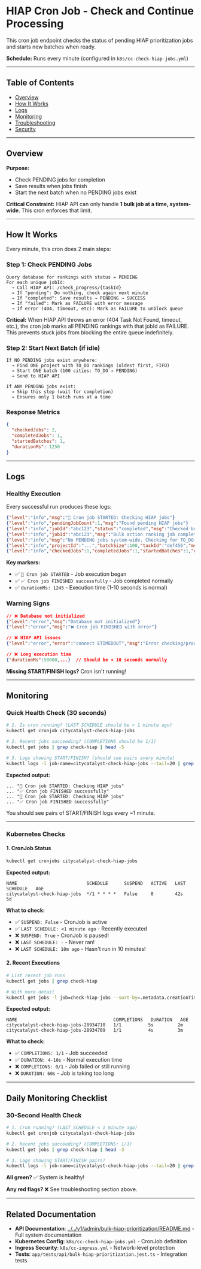 # HIAP Cron Job - Check and Continue Processing

This cron job endpoint checks the status of pending HIAP prioritization jobs and starts new batches when ready.

**Schedule:** Runs every minute (configured in `k8s/cc-check-hiap-jobs.yml`)

---

## Table of Contents

- [Overview](#overview)
- [How It Works](#how-it-works)
- [Logs](#logs)
- [Monitoring](#monitoring)
- [Troubleshooting](#troubleshooting)
- [Security](#security)

---

## Overview

**Purpose:** 
- Check PENDING jobs for completion
- Save results when jobs finish
- Start the next batch when no PENDING jobs exist

**Critical Constraint:** HIAP API can only handle **1 bulk job at a time, system-wide**. This cron enforces that limit.

---

## How It Works

Every minute, this cron does 2 main steps:

### Step 1: Check PENDING Jobs
```
Query database for rankings with status = PENDING
For each unique jobId:
  → Call HIAP API: /check_progress/{taskId}
  → If "pending": Do nothing, check again next minute
  → If "completed": Save results → PENDING → SUCCESS
  → If "failed": Mark as FAILURE with error message
  → If error (404, timeout, etc): Mark as FAILURE to unblock queue
```

**Critical:** When HIAP API throws an error (404 Task Not Found, timeout, etc.), 
the cron job marks all PENDING rankings with that jobId as FAILURE. This prevents 
stuck jobs from blocking the entire queue indefinitely.

### Step 2: Start Next Batch (if idle)
```
If NO PENDING jobs exist anywhere:
  → Find ONE project with TO_DO rankings (oldest first, FIFO)
  → Start ONE batch (100 cities: TO_DO → PENDING)
  → Send to HIAP API
  
If ANY PENDING jobs exist:
  → Skip this step (wait for completion)
  → Ensures only 1 batch runs at a time
```

### Response Metrics
```json
{
  "checkedJobs": 2,
  "completedJobs": 1,
  "startedBatches": 1,
  "durationMs": 1250
}
```

---

## Logs

### Healthy Execution

Every successful run produces these logs:

```json
{"level":"info","msg":"🔄 Cron job STARTED: Checking HIAP jobs"}
{"level":"info","pendingJobCount":1,"msg":"Found pending HIAP jobs"}
{"level":"info","jobId":"abc123","status":"completed","msg":"Checked bulk job status"}
{"level":"info","jobId":"abc123","msg":"Bulk action ranking job completed successfully"}
{"level":"info","msg":"No PENDING jobs system-wide. Checking for TO_DO rankings to start next batch."}
{"level":"info","projectId":"...","batchSize":100,"taskId":"def456","msg":"Started next batch"}
{"level":"info","checkedJobs":1,"completedJobs":1,"startedBatches":1,"durationMs":1245,"msg":"✅ Cron job FINISHED successfully"}
```

**Key markers:**
- ✅ `🔄 Cron job STARTED` - Job execution began
- ✅ `✅ Cron job FINISHED successfully` - Job completed normally
- ✅ `durationMs: 1245` - Execution time (1-10 seconds is normal)

### Warning Signs

```json
// ❌ Database not initialized
{"level":"error","msg":"Database not initialized"}
{"level":"error","msg":"❌ Cron job FINISHED with error"}

// ❌ HIAP API issues
{"level":"error","error":"connect ETIMEDOUT","msg":"Error checking/processing HIAP job"}

// ❌ Long execution time
{"durationMs":58000,...}  // Should be < 10 seconds normally
```

**Missing START/FINISH logs?** Cron isn't running!

---

## Monitoring

### Quick Health Check (30 seconds)

```bash
# 1. Is cron running? (LAST SCHEDULE should be < 1 minute ago)
kubectl get cronjob citycatalyst-check-hiap-jobs

# 2. Recent jobs succeeding? (COMPLETIONS should be 1/1)
kubectl get jobs | grep check-hiap | head -5

# 3. Logs showing START/FINISH? (should see pairs every minute)
kubectl logs -l job-name=citycatalyst-check-hiap-jobs --tail=20 | grep -E "STARTED|FINISHED"
```

**Expected output:**
```
... "🔄 Cron job STARTED: Checking HIAP jobs"
... "✅ Cron job FINISHED successfully"
... "🔄 Cron job STARTED: Checking HIAP jobs"
... "✅ Cron job FINISHED successfully"
```

You should see pairs of START/FINISH logs every ~1 minute.

---

### Kubernetes Checks

#### 1. CronJob Status

```bash
kubectl get cronjobs citycatalyst-check-hiap-jobs
```

**Expected output:**
```
NAME                          SCHEDULE      SUSPEND   ACTIVE   LAST SCHEDULE   AGE
citycatalyst-check-hiap-jobs  */1 * * * *   False     0        42s             5d
```

**What to check:**
- ✅ `SUSPEND: False` - CronJob is active
- ✅ `LAST SCHEDULE: <1 minute ago` - Recently executed
- ❌ `SUSPEND: True` - CronJob is paused!
- ❌ `LAST SCHEDULE: -` - Never ran!
- ❌ `LAST SCHEDULE: 10m ago` - Hasn't run in 10 minutes!

#### 2. Recent Executions

```bash
# List recent job runs
kubectl get jobs | grep check-hiap

# With more detail
kubectl get jobs -l job=check-hiap-jobs --sort-by=.metadata.creationTimestamp | tail -10
```

**Expected output:**
```
NAME                                    COMPLETIONS   DURATION   AGE
citycatalyst-check-hiap-jobs-28934710   1/1          5s         2m
citycatalyst-check-hiap-jobs-28934709   1/1          4s         3m
```

**What to check:**
- ✅ `COMPLETIONS: 1/1` - Job succeeded
- ✅ `DURATION: 4-10s` - Normal execution time
- ❌ `COMPLETIONS: 0/1` - Job failed or still running
- ❌ `DURATION: 60s` - Job is taking too long

---

## Daily Monitoring Checklist

### 30-Second Health Check

```bash
# 1. Cron running? (LAST SCHEDULE < 1 minute ago)
kubectl get cronjob citycatalyst-check-hiap-jobs

# 2. Recent jobs succeeding? (COMPLETIONS: 1/1)
kubectl get jobs | grep check-hiap | head -3

# 3. Logs showing START/FINISH pairs?
kubectl logs -l job-name=citycatalyst-check-hiap-jobs --tail=20 | grep -E "STARTED|FINISHED"
```

**All green?** ✅ System is healthy!

**Any red flags?** ❌ See troubleshooting section above.

---

## Related Documentation

- **API Documentation**: [../../v1/admin/bulk-hiap-prioritization/README.md](../../v1/admin/bulk-hiap-prioritization/README.md) - Full system documentation
- **Kubernetes Config**: `k8s/cc-check-hiap-jobs.yml` - CronJob definition
- **Ingress Security**: `k8s/cc-ingress.yml` - Network-level protection
- **Tests**: `app/tests/api/bulk-hiap-prioritization.jest.ts` - Integration tests
